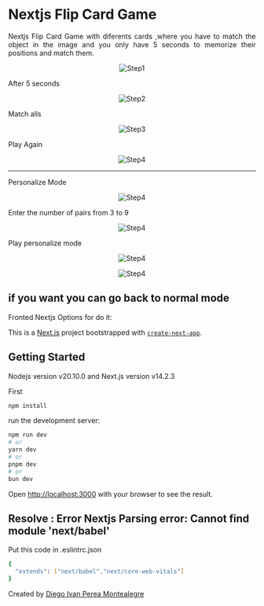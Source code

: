 # Nextjs Flip Card Game

<p align="justify">
Nextjs Flip Card Game with diferents cards ,where you have to match the object in the image and you only have 5 seconds to memorize their positions and match them.
</p>

<p align="center">
  <img src="README-images/sttart.PNG" alt="Step1">
</p>
After 5 seconds
<p align="center">
  <img src="README-images/hidencards.PNG" alt="Step2">
</p>
Match alls
<p align="center">
  <img src="README-images/victory.PNG" alt="Step3">
</p>
Play Again
<p align="center">
  <img src="README-images/playagain.PNG" alt="Step4">
</p>

---
Personalize Mode

<p align="center">
  <img src="README-images/modepersonalize.PNG" alt="Step4">
</p>

Enter the number of pairs from 3 to 9

<p align="center">
  <img src="README-images/inputpersonalize.PNG" alt="Step4">
</p>

Play personalize mode

<p align="center">
  <img src="README-images/gamepersonalize.PNG" alt="Step4">
</p>

<p align="center">
  <img src="README-images/victorypersonalize.PNG" alt="Step4">
</p>

if you want you can go back to normal mode 
----

Fronted Nextjs Options for do it:

This is a [Next.js](https://nextjs.org/) project bootstrapped with [`create-next-app`](https://github.com/vercel/next.js/tree/canary/packages/create-next-app).

## Getting Started
Nodejs version v20.10.0 and Next.js version v14.2.3 

First
```bash
npm install
```
run the development server:

```bash
npm run dev
# or
yarn dev
# or
pnpm dev
# or
bun dev
```

Open [http://localhost:3000](http://localhost:3000) with your browser to see the result.

## Resolve : Error Nextjs Parsing error: Cannot find module 'next/babel'

Put this code in .eslintrc.json 
```bash
{
  "extends": ["next/babel","next/core-web-vitals"]
}
```


Created by [Diego Ivan Perea Montealegre](https://github.com/diegoperea20)